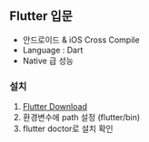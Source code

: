 ## Flutter 입문



- 안드로이드 & iOS Cross Compile
- Language : Dart
- Native 급 성능



### 설치

1. [Flutter Download](https://flutter.dev/docs/get-started/install/windows)
2. 환경변수에 path 설정 (flutter/bin)
3. flutter doctor로 설치 확인



